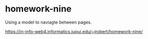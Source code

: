 # homework-nine
 
Using a model to naviagte between pages. 

https://in-info-web4.informatics.iupui.edu/~jrobert/homework-nine/
